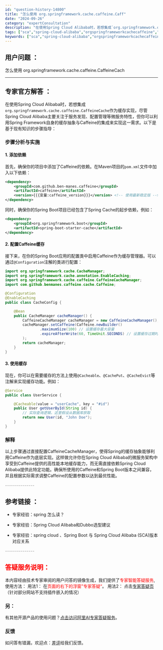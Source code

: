 ```yaml
---
id: "question-history-14800"
title: "怎么使用 org.springframework.cache.caffeine.Caff"
date: "2024-09-26"
category: "expertConsultation"
description: "在使用Spring Cloud Alibaba时，若想集成`org.springframework.cache.caffeine.CaffeineCache`作为缓存实现，尽管Spring Cloud Alibaba主要关注于服务发现、配置管理等微服务特性，但你可以利用Spring Framewor"
tags: ["sca","spring-cloud-alibaba","orgspringframeworkcachecaffeine","CaffeineCache","使用","教程","配置"]
keywords: ["sca","spring-cloud-alibaba","orgspringframeworkcachecaffeine","CaffeineCache","使用","教程","配置"]
---
```


## 用户问题 ： 
 怎么使用 org.springframework.cache.caffeine.CaffeineCach  

---------------
## 专家官方解答 ：

在使用Spring Cloud Alibaba时，若想集成`org.springframework.cache.caffeine.CaffeineCache`作为缓存实现，尽管Spring Cloud Alibaba主要关注于服务发现、配置管理等微服务特性，但你可以利用Spring Framework自身的缓存抽象与Caffeine的集成来实现这一需求。以下是基于现有知识的步骤指导：

### 步骤分析与实施

#### 1. 添加依赖
首先，确保你的项目中添加了Caffeine的依赖。在Maven项目的`pom.xml`文件中加入以下依赖：

```xml
<dependency>
    <groupId>com.github.ben-manes.caffeine</groupId>
    <artifactId>caffeine</artifactId>
    <version>{{{变量:caffeine_version}}}</version> <!-- 使用最新稳定版 -->
</dependency>
```

同时，确保你的Spring Boot项目已经包含了Spring Cache的起步依赖，例如：

```xml
<dependency>
    <groupId>org.springframework.boot</groupId>
    <artifactId>spring-boot-starter-cache</artifactId>
</dependency>
```

#### 2. 配置Caffeine缓存
接下来，在你的Spring Boot应用的配置类中启用Caffeine作为缓存管理器。可以通过`@Configuration`注解的类进行配置：

```java
import org.springframework.cache.CacheManager;
import org.springframework.cache.annotation.EnableCaching;
import org.springframework.cache.caffeine.CaffeineCacheManager;
import com.github.benmanes.caffeine.cache.Caffeine;

@Configuration
@EnableCaching
public class CacheConfig {

    @Bean
    public CacheManager cacheManager() {
        CaffeineCacheManager cacheManager = new CaffeineCacheManager();
        cacheManager.setCaffeine(Caffeine.newBuilder()
                .maximumSize(100) // 设置缓存最大容量
                .expireAfterWrite(60, TimeUnit.SECONDS) // 设置缓存过期时间
        );
        return cacheManager;
    }
}
```

#### 3. 使用缓存
现在，你可以在需要缓存的方法上使用`@Cacheable`、`@CachePut`、`@CacheEvict`等注解来实现缓存功能。例如：

```java
@Service
public class UserService {

    @Cacheable(value = "userCache", key = "#id")
    public User getUserById(String id) {
        // 实际查询逻辑，这里假设从数据库获取
        return new User(id, "John Doe");
    }
}
```

### 解释
以上步骤通过直接配置CaffeineCacheManager，使得Spring的缓存抽象能够利用Caffeine作为底层实现。这样做允许你在Spring Cloud Alibaba的微服务架构中享受到Caffeine提供的高性能本地缓存能力，而无需直接依赖Spring Cloud Alibaba提供此特定功能。确保所使用的Caffeine和Spring Boot版本之间兼容，并且根据实际需求调整Caffeine的配置参数以达到最优性能。


<font color="#949494">---------------</font> 


## 参考链接 ：

* 专家经验：spring 怎么读？ 
 
 * 专家经验：Spring Cloud Alibaba和Dubbo选型建议 
 
 * 专家经验：spring cloud 、Spring Boot 与 Spring Cloud Alibaba (SCA)版本对应关系 


 <font color="#949494">---------------</font> 
 


## <font color="#FF0000">答疑服务说明：</font> 

本内容经由技术专家审阅的用户问答的镜像生成，我们提供了<font color="#FF0000">专家智能答疑服务</font>,使用方法：
用法1： 在<font color="#FF0000">页面的右下的浮窗”专家答疑“</font>。
用法2： 点击[专家答疑页](https://answer.opensource.alibaba.com/docs/intro)（针对部分网站不支持插件嵌入的情况）
### 另：


有其他开源产品的使用问题？[点击访问阿里AI专家答疑服务](https://answer.opensource.alibaba.com/docs/intro)。
### 反馈
如问答有错漏，欢迎点：[差评](https://ai.nacos.io/user/feedbackByEnhancerGradePOJOID?enhancerGradePOJOId=14802)给我们反馈。

